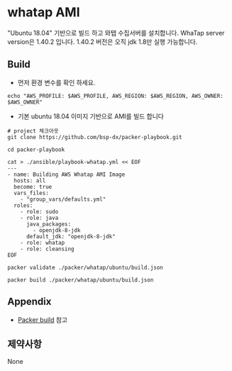 # whatap AMI

"Ubuntu 18.04" 기반으로 빌드 하고 와탭 수집서버를 설치합니다.
WhaTap server version은 1.40.2 입니다. 1.40.2 버전은 오직 jdk 1.8만 실행 가능합니다.

Build
----------
- 먼저 환경 변수를 확인 하세요.
```shell
echo "AWS_PROFILE: $AWS_PROFILE, AWS_REGION: $AWS_REGION, AWS_OWNER: $AWS_OWNER"
```
- 기본 ubuntu 18.04 이미지 기반으로 AMI를 빌드 합니다 
```shell
# project 체크아웃
git clone https://github.com/bsp-dx/packer-playbook.git

cd packer-playbook

cat > ./ansible/playbook-whatap.yml << EOF
---
- name: Building AWS Whatap AMI Image
  hosts: all
  become: true
  vars_files:
    - "group_vars/defaults.yml"
  roles:
    - role: sudo
    - role: java
      java_packages:
        - openjdk-8-jdk
      default_jdk: "openjdk-8-jdk"
    - role: whatap
    - role: cleansing
EOF

packer validate ./packer/whatap/ubuntu/build.json

packer build ./packer/whatap/ubuntu/build.json
```

Appendix
----------

- [Packer build](ubuntu/build.json) 참고 

제약사항
----------
None
